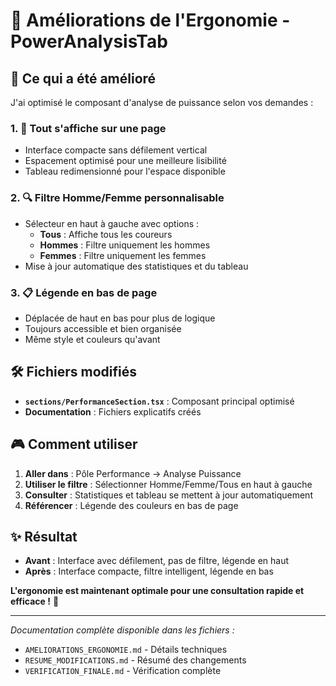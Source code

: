 # 🚀 Améliorations de l'Ergonomie - PowerAnalysisTab

## 🎯 Ce qui a été amélioré

J'ai optimisé le composant d'analyse de puissance selon vos demandes :

### 1. **📱 Tout s'affiche sur une page**
- Interface compacte sans défilement vertical
- Espacement optimisé pour une meilleure lisibilité
- Tableau redimensionné pour l'espace disponible

### 2. **🔍 Filtre Homme/Femme personnalisable**
- Sélecteur en haut à gauche avec options :
  - **Tous** : Affiche tous les coureurs
  - **Hommes** : Filtre uniquement les hommes
  - **Femmes** : Filtre uniquement les femmes
- Mise à jour automatique des statistiques et du tableau

### 3. **📋 Légende en bas de page**
- Déplacée de haut en bas pour plus de logique
- Toujours accessible et bien organisée
- Même style et couleurs qu'avant

## 🛠️ Fichiers modifiés

- **`sections/PerformanceSection.tsx`** : Composant principal optimisé
- **Documentation** : Fichiers explicatifs créés

## 🎮 Comment utiliser

1. **Aller dans** : Pôle Performance → Analyse Puissance
2. **Utiliser le filtre** : Sélectionner Homme/Femme/Tous en haut à gauche
3. **Consulter** : Statistiques et tableau se mettent à jour automatiquement
4. **Référencer** : Légende des couleurs en bas de page

## ✨ Résultat

- **Avant** : Interface avec défilement, pas de filtre, légende en haut
- **Après** : Interface compacte, filtre intelligent, légende en bas

**L'ergonomie est maintenant optimale pour une consultation rapide et efficace !** 🎉

---

*Documentation complète disponible dans les fichiers :*
- `AMELIORATIONS_ERGONOMIE.md` - Détails techniques
- `RESUME_MODIFICATIONS.md` - Résumé des changements  
- `VERIFICATION_FINALE.md` - Vérification complète
